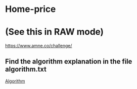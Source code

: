 # Home-price
# (See this in RAW mode)
https://www.amne.co/challenge/

## Find the algorithm explanation in the file algorithm.txt
[Algorithm](Home-price/algorithm.txt)
